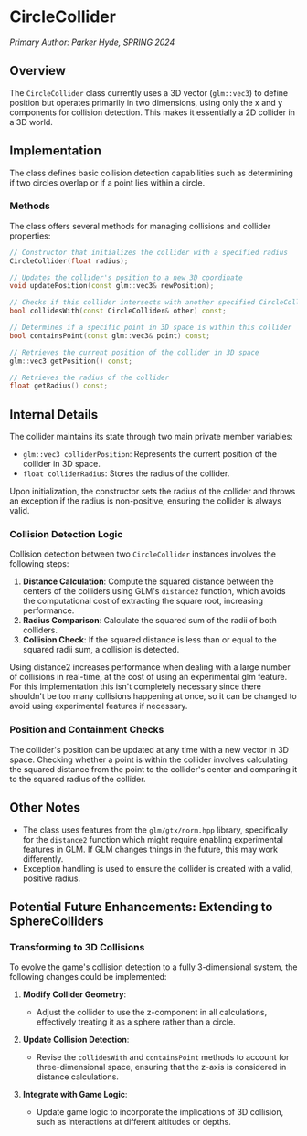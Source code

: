 # CircleCollider

_Primary Author: Parker Hyde, SPRING 2024_

## Overview
The `CircleCollider` class currently uses a 3D vector (`glm::vec3`) to define position but operates primarily in two dimensions, using only the x and y components for collision detection. This makes it essentially a 2D collider in a 3D world.

## Implementation
The class defines basic collision detection capabilities such as determining if two circles overlap or if a point lies within a circle.

### Methods

The class offers several methods for managing collisions and collider properties:

```c++
// Constructor that initializes the collider with a specified radius
CircleCollider(float radius);

// Updates the collider's position to a new 3D coordinate
void updatePosition(const glm::vec3& newPosition);

// Checks if this collider intersects with another specified CircleCollider
bool collidesWith(const CircleCollider& other) const;

// Determines if a specific point in 3D space is within this collider
bool containsPoint(const glm::vec3& point) const;

// Retrieves the current position of the collider in 3D space
glm::vec3 getPosition() const;

// Retrieves the radius of the collider
float getRadius() const;
```

## Internal Details

The collider maintains its state through two main private member variables:

- `glm::vec3 colliderPosition`: Represents the current position of the collider in 3D space.
- `float colliderRadius`: Stores the radius of the collider.

Upon initialization, the constructor sets the radius of the collider and throws an exception if the radius is non-positive, ensuring the collider is always valid.

### Collision Detection Logic

Collision detection between two `CircleCollider` instances involves the following steps:

1. **Distance Calculation**: Compute the squared distance between the centers of the colliders using GLM's `distance2` function, which avoids the computational cost of extracting the square root, increasing performance.
2. **Radius Comparison**: Calculate the squared sum of the radii of both colliders.
3. **Collision Check**: If the squared distance is less than or equal to the squared radii sum, a collision is detected.

Using distance2 increases performance when dealing with a large number of collisions in real-time, at the cost of using an experimental glm feature. For this implementation this isn't completely necessary since there shouldn't be too many collisions happening at once, so it can be changed to avoid using experimental features if necessary.

### Position and Containment Checks

The collider's position can be updated at any time with a new vector in 3D space. Checking whether a point is within the collider involves calculating the squared distance from the point to the collider's center and comparing it to the squared radius of the collider.

## Other Notes

- The class uses features from the `glm/gtx/norm.hpp` library, specifically for the `distance2` function which might require enabling experimental features in GLM. If GLM changes things in the future, this may work differently.
- Exception handling is used to ensure the collider is created with a valid, positive radius.

## Potential Future Enhancements: Extending to SphereColliders

### Transforming to 3D Collisions
To evolve the game's collision detection to a fully 3-dimensional system, the following changes could be implemented:

1. **Modify Collider Geometry**:
   - Adjust the collider to use the z-component in all calculations, effectively treating it as a sphere rather than a circle.

2. **Update Collision Detection**:
   - Revise the `collidesWith` and `containsPoint` methods to account for three-dimensional space, ensuring that the z-axis is considered in distance calculations.

3. **Integrate with Game Logic**:
   - Update game logic to incorporate the implications of 3D collision, such as interactions at different altitudes or depths.


